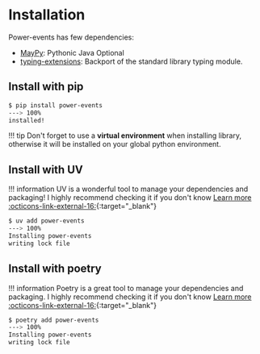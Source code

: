 # Installation

Power-events has few dependencies:

* [MayPy](https://mletrone.github.io/maypy/): Pythonic Java Optional
* [typing-extensions](https://pypi.org/project/typing-extensions/): Backport of the standard library typing module.

## Install with pip

<!-- termynal -->
```bash
$ pip install power-events
---> 100%
installed!
```
!!! tip
    Don't forget to use a **virtual environment** when installing library,
    otherwise it will be installed on your global python environment.

## Install with UV

!!! information
    UV is a wonderful tool to manage your dependencies and packaging!
    I highly recommend checking it if you don't know [Learn more :octicons-link-external-16:](https://docs.astral.sh/uv/){:target="_blank"}

<!-- termynal -->
```bash
$ uv add power-events
---> 100%
Installing power-events
writing lock file
```

## Install with poetry

!!! information
    Poetry is a great tool to manage your dependencies and packaging.
    I highly recommend checking it if you don't know [Learn more :octicons-link-external-16:](https://python-poetry.org/docs/){:target="_blank"}


<!-- termynal -->
```bash
$ poetry add power-events
---> 100%
Installing power-events
writing lock file
```
